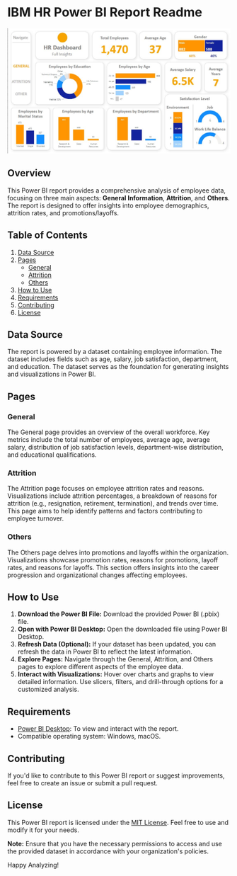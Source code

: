 # IBM HR Power BI Report Readme

![text_image](report_img.JPG)

## Overview

This Power BI report provides a comprehensive analysis of employee data, focusing on three main aspects: **General Information**, **Attrition**, and **Others**. The report is designed to offer insights into employee demographics, attrition rates, and promotions/layoffs.

## Table of Contents

1. [Data Source](#data-source)
2. [Pages](#pages)
   - [General](#general)
   - [Attrition](#attrition)
   - [Others](#others)
3. [How to Use](#how-to-use)
4. [Requirements](#requirements)
5. [Contributing](#contributing)
6. [License](#license)

## Data Source

The report is powered by a dataset containing employee information. The dataset includes fields such as age, salary, job satisfaction, department, and education. The dataset serves as the foundation for generating insights and visualizations in Power BI.

## Pages

### General

The General page provides an overview of the overall workforce. Key metrics include the total number of employees, average age, average salary, distribution of job satisfaction levels, department-wise distribution, and educational qualifications.

### Attrition

The Attrition page focuses on employee attrition rates and reasons. Visualizations include attrition percentages, a breakdown of reasons for attrition (e.g., resignation, retirement, termination), and trends over time. This page aims to help identify patterns and factors contributing to employee turnover.

### Others

The Others page delves into promotions and layoffs within the organization. Visualizations showcase promotion rates, reasons for promotions, layoff rates, and reasons for layoffs. This section offers insights into the career progression and organizational changes affecting employees.

## How to Use

1. **Download the Power BI File:** Download the provided Power BI (.pbix) file.
2. **Open with Power BI Desktop:** Open the downloaded file using Power BI Desktop.
3. **Refresh Data (Optional):** If your dataset has been updated, you can refresh the data in Power BI to reflect the latest information.
4. **Explore Pages:** Navigate through the General, Attrition, and Others pages to explore different aspects of the employee data.
5. **Interact with Visualizations:** Hover over charts and graphs to view detailed information. Use slicers, filters, and drill-through options for a customized analysis.

## Requirements

- [Power BI Desktop](https://powerbi.microsoft.com/desktop/): To view and interact with the report.
- Compatible operating system: Windows, macOS.

## Contributing

If you'd like to contribute to this Power BI report or suggest improvements, feel free to create an issue or submit a pull request.

## License

This Power BI report is licensed under the [MIT License](LICENSE.md). Feel free to use and modify it for your needs.

**Note:** Ensure that you have the necessary permissions to access and use the provided dataset in accordance with your organization's policies.

Happy Analyzing!
